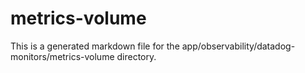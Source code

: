 # metrics-volume
This is a generated markdown file for the app/observability/datadog-monitors/metrics-volume directory.
